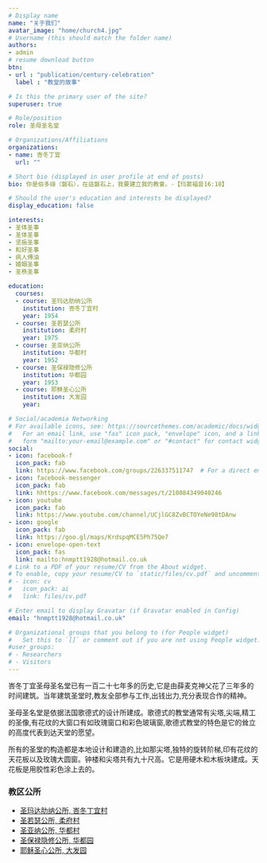 ```yaml
---
# Display name
name: "关于我们"
avatar_image: "home/church4.jpg"
# Username (this should match the folder name)
authors:
- admin
# resume download button
btn:
- url : "publication/century-celebration"
  label : "教堂的故事"

# Is this the primary user of the site?
superuser: true

# Role/position
role: 圣母圣名堂

# Organizations/Affiliations
organizations:
- name: 峇冬丁宜
  url: ""

# Short bio (displayed in user profile at end of posts)
bio: 你是伯多祿（磐石），在這磐石上，我要建立我的教會。-【玛窦福音16:18】

# Should the user's education and interests be displayed?
display_education: false

interests:
- 圣体圣事
- 圣体圣事
- 坚振圣事
- 和好圣事
- 病人傅油
- 婚姻圣事
- 圣秩圣事

education:
  courses:
  - course: 圣玛达肋纳公所
    institution: 峇冬丁宜村
    year: 1954
  - course: 圣若瑟公所
    institution: 柔府村
    year: 1975
  - course: 圣亚纳公所
    institution: 华都村
    year: 1952
  - course: 圣保禄隐修公所
    institution: 华都园
    year: 1953
  - course: 耶稣圣心公所
    institution: 大发园
    year:

# Social/academia Networking
# For available icons, see: https://sourcethemes.com/academic/docs/widgets/#icons
#   For an email link, use "fas" icon pack, "envelope" icon, and a link in the
#   form "mailto:your-email@example.com" or "#contact" for contact widget.
social:
- icon: facebook-f
  icon_pack: fab
  link: https://www.facebook.com/groups/226337511747  # For a direct email link, use "mailto:test@example.org".
- icon: facebook-messenger
  icon_pack: fab
  link: hhttps://www.facebook.com/messages/t/210084349040246
- icon: youtube
  icon_pack: fab
  link: https://www.youtube.com/channel/UCjlGC8ZvBCTOYeNe98tDAnw
- icon: google
  icon_pack: fab
  link: https://goo.gl/maps/KrdspqMCE5Ph75Qe7
- icon: envelope-open-text
  icon_pack: fas
  link: mailto:hnmptt1928@hotmail.co.uk
# Link to a PDF of your resume/CV from the About widget.
# To enable, copy your resume/CV to `static/files/cv.pdf` and uncomment the lines below.  
# - icon: cv
#   icon_pack: ai
#   link: files/cv.pdf

# Enter email to display Gravatar (if Gravatar enabled in Config)
email: "hnmptt1928@hotmail.co.uk"

# Organizational groups that you belong to (for People widget)
#   Set this to `[]` or comment out if you are not using People widget.  
#user_groups:
# - Researchers
# - Visitors
---
```


峇冬丁宜圣母圣名堂已有一百二十七年多的历史,它是由薛麦克神父花了三年多的时间建筑。当年建筑圣堂时,教友全部参与工作,出钱出力,充分表现合作的精神。

圣母圣名堂是依据法国歌德式的设计所建成。歌德式的教堂通常有尖塔,尖端,精工的圣像,有花纹的大窗口有如玫瑰窗口和彩色玻璃窗,歌德式教堂的特色是它的耸立的高度代表到达天堂的愿望。

所有的圣堂的构造都是本地设计和建造的,比如那尖塔,独特的旋转阶梯,印有花纹的天花板以及玫瑰大圆窗。钟楼和尖塔共有九十尺高。它是用硬木和木板块建成。天花板是用胶性彩色涂上去的。

### 教区公所
- [圣玛达肋纳公所, 峇冬丁宜村](project/st-mary-magdalena-chapel)
- [圣若瑟公所, 柔府村](project/st-joseph-chapel)
- [圣亚纳公所, 华都村](project/st-anne-chapel)
- [圣保禄隐修公所, 华都园](project/st-paul-the-hermit-chapel)
- [耶稣圣心公所, 大发园](project/divine-mercy-chapel)
